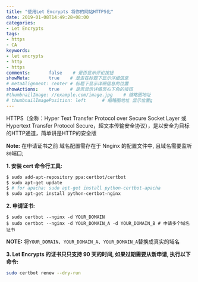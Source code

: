 ```yaml
---
title: "使用Let Encrypts 将你的网站HTTPS化"
date: 2019-01-08T14:49:28+08:00
categories:
- Let Encrypts
tags:
- https
- CA
keywords:
- let encrypts
- http
- https
comments:       false    # 是否显示评论按钮
showMeta:       true    # 是否在标题下显示详细信息
# metaAlignment: center # 标题下显示详细信息的位置
showActions:    true    # 是否显示详情页右下角的按钮
#thumbnailImage: //example.com/image.jpg    # 缩略图地址
# thumbnailImagePosition: left      # 缩略图地址 显示位置g
---
```


HTTPS（全称：Hyper Text Transfer Protocol over Secure Socket Layer 或 Hypertext Transfer Protocol Secure，超文本传输安全协议），是以安全为目标的HTTP通道，简单讲是HTTP的安全版

<!--more-->

**Note:** 在申请证书之前 域名配置需存在于 Nnginx 的配置文件中, 且域名需要监听`80`端口;

**1. 安装 cert 命令行工具:**

```sh
$ sudo add-apt-repository ppa:certbot/certbot
$ sudo apt-get update
$ # for apacha: sudo apt-get install python-certbot-apacha
$ sudo apt-get install python-certbot-nginx
```

**2. 申请证书:**

```
$ sudo certbot --nginx -d YOUR_DOMAIN
$ sudo certbot --nginx -d YOUR_DOMAIN_A -d YOUR_DOMAIN_B # 申请多个域名证书
```

**NOTE:** 将`YOUR_DOMAIN`、`YOUR_DOMAIN_A`、`YOUR_DOMAIN_A`替换成真实的域名

**3. Let Encrypts 的证书只只支持 90 天的时间, 如果过期需要从新申请, 执行以下命令:**

```sh
sudo certbot renew --dry-run
```
